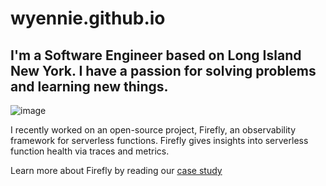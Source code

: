 # wyennie.github.io
I'm a Software Engineer based on Long Island New York. I have a passion for solving problems and learning new things.
---

![image](https://user-images.githubusercontent.com/84108502/211726959-2a650fd4-a97a-41f3-884e-8e73a5b69c52.png)

I recently worked on an open-source project, Firefly, an observability framework for serverless functions. Firefly gives insights into serverless function health via traces and metrics.

Learn more about Firefly by reading our [case study](https://try-firefly.github.io/)
